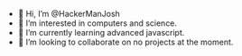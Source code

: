 - 👋 Hi, I’m @HackerManJosh
- 👀 I’m interested in computers and science.
- 🌱 I’m currently learning advanced javascript.
- 💞️ I’m looking to collaborate on no projects at the moment.

<!---
HackerManJosh/HackerManJosh is a ✨ special ✨ repository because its `README.md` (this file) appears on your GitHub profile.
You can click the Preview link to take a look at your changes.
--->
